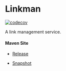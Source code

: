 # Linkman

[![codecov](https://codecov.io/gh/bremersee/linkman/branch/develop/graph/badge.svg)](https://codecov.io/gh/bremersee/linkman)

A link management service.

#### Maven Site

- [Release](https://bremersee.github.io/linkman/index.html)

- [Snapshot](https://nexus.bremersee.org/repository/maven-sites/linkman/1.0.2-SNAPSHOT/index.html)
